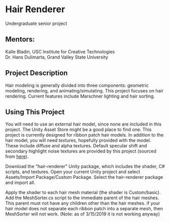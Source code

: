 # Hair Renderer
Undergraduate senior project

## Mentors:
Kalle Bladin, USC Institute for Creative Technologies  
Dr. Hans Dulimarta, Grand Valley State University

## Project Description  
Hair modeling is generally divided into three components: geometric modeling, rendering, and animating/simulating.  This project focuses on hair rendering.  Current features include Marschner lighting and hair sorting.

## Using This Project  
You will need to use an external hair model, since none are included in this project.  The Unity Asset Store might be a good place to find one.  This project is currently designed for ribbon patch hair models.  In addition to the hair model, you will need textures, hopefully provided with the model.  These include diffuse and alpha textures.  Default specular shift and secondary highlight noise textures are provided by this project (sourced from [here](http://web.engr.oregonstate.edu/~mjb/cs519/Projects/Papers/HairRendering.pdf "SIGGRAPH slides")).

Download the "hair-renderer" Unity package, which includes the shader, C# scripts, and textures.  Open your current Unity project and select Assets/Import Package/Custom Package.  Select the hair-renderer package and import all.

Apply the shader to each hair mesh material (the shader is Custom/basic).  Add the MeshSorter.cs script to the immediate parent of the hair meshes.  This parent must not have any children other than the hair meshes.  if your hair model does not separate each ribbon patch into a separate mesh, then MeshSorter will not work.  (Note: as of 3/15/2019 it is not working anyway)
